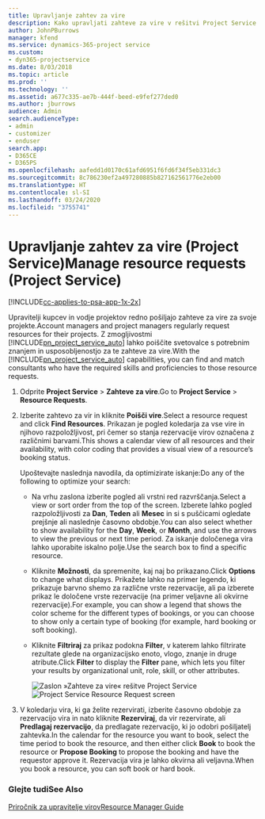 ```yaml
---
title: Upravljanje zahtev za vire
description: Kako upravljati zahteve za vire v rešitvi Project Service
author: JohnPBurrows
manager: kfend
ms.service: dynamics-365-project service
ms.custom:
- dyn365-projectservice
ms.date: 8/03/2018
ms.topic: article
ms.prod: ''
ms.technology: ''
ms.assetid: a677c335-ae7b-444f-beed-e9fef277ded0
ms.author: jburrows
audience: Admin
search.audienceType:
- admin
- customizer
- enduser
search.app:
- D365CE
- D365PS
ms.openlocfilehash: aafedd1d0170c61afd6951f6fd6f34f5eb331dc3
ms.sourcegitcommit: 8c786230ef2a497280885b827162561776e2eb00
ms.translationtype: HT
ms.contentlocale: sl-SI
ms.lasthandoff: 03/24/2020
ms.locfileid: "3755741"
---
```

# <a name="manage-resource-requests-project-service"></a><span data-ttu-id="0aee2-103">Upravljanje zahtev za vire (Project Service)</span><span class="sxs-lookup"><span data-stu-id="0aee2-103">Manage resource requests (Project Service)</span></span>

[!INCLUDE[cc-applies-to-psa-app-1x-2x](../includes/cc-applies-to-psa-app-1x-2x.md)]

<span data-ttu-id="0aee2-104">Upravitelji kupcev in vodje projektov redno pošiljajo zahteve za vire za svoje projekte.</span><span class="sxs-lookup"><span data-stu-id="0aee2-104">Account managers and project managers regularly request resources for their projects.</span></span> <span data-ttu-id="0aee2-105">Z zmogljivostmi [!INCLUDE[pn_project_service_auto](../includes/pn-project-service-auto.md)] lahko poiščite svetovalce s potrebnim znanjem in usposobljenostjo za te zahteve za vire.</span><span class="sxs-lookup"><span data-stu-id="0aee2-105">With the [!INCLUDE[pn_project_service_auto](../includes/pn-project-service-auto.md)] capabilities, you can find and match consultants who have the required skills and proficiencies to those resource requests.</span></span>  
  
1. <span data-ttu-id="0aee2-106">Odprite **Project Service** > **Zahteve za vire**.</span><span class="sxs-lookup"><span data-stu-id="0aee2-106">Go to **Project Service** > **Resource Requests**.</span></span>  
  
2. <span data-ttu-id="0aee2-107">Izberite zahtevo za vir in kliknite **Poišči vire**.</span><span class="sxs-lookup"><span data-stu-id="0aee2-107">Select a resource request and click **Find Resources**.</span></span> <span data-ttu-id="0aee2-108">Prikazan je pogled koledarja za vse vire in njihovo razpoložljivost, pri čemer so stanja rezervacije virov označena z različnimi barvami.</span><span class="sxs-lookup"><span data-stu-id="0aee2-108">This shows a calendar view of all resources and their availability, with color coding that provides a visual view of a resource’s booking status.</span></span>  
  
    <span data-ttu-id="0aee2-109">Upoštevajte naslednja navodila, da optimizirate iskanje:</span><span class="sxs-lookup"><span data-stu-id="0aee2-109">Do any of the following to optimize your search:</span></span>  
  
   -   <span data-ttu-id="0aee2-110">Na vrhu zaslona izberite pogled ali vrstni red razvrščanja.</span><span class="sxs-lookup"><span data-stu-id="0aee2-110">Select a view or sort order from the top of the screen.</span></span> <span data-ttu-id="0aee2-111">Izberete lahko pogled razpoložljivosti za **Dan**, **Teden** ali **Mesec** in si s puščicami ogledate prejšnje ali naslednje časovno obdobje.</span><span class="sxs-lookup"><span data-stu-id="0aee2-111">You can also select whether to show availability for the **Day**, **Week**, or **Month**, and use the arrows to view the previous or next time period.</span></span> <span data-ttu-id="0aee2-112">Za iskanje določenega vira lahko uporabite iskalno polje.</span><span class="sxs-lookup"><span data-stu-id="0aee2-112">Use the search box to find a specific resource.</span></span>  
  
   -   <span data-ttu-id="0aee2-113">Kliknite **Možnosti**, da spremenite, kaj naj bo prikazano.</span><span class="sxs-lookup"><span data-stu-id="0aee2-113">Click **Options** to change what displays.</span></span> <span data-ttu-id="0aee2-114">Prikažete lahko na primer legendo, ki prikazuje barvno shemo za različne vrste rezervacije, ali pa izberete prikaz le določene vrste rezervacije (na primer veljavne ali okvirne rezervacije).</span><span class="sxs-lookup"><span data-stu-id="0aee2-114">For example, you can show a legend that shows the color scheme for the different types of bookings, or you can choose to show only a certain type of booking (for example, hard booking or soft booking).</span></span>  
  
   -   <span data-ttu-id="0aee2-115">Kliknite **Filtriraj** za prikaz podokna **Filter**, v katerem lahko filtrirate rezultate glede na organizacijsko enoto, vlogo, znanje in druge atribute.</span><span class="sxs-lookup"><span data-stu-id="0aee2-115">Click **Filter** to display the **Filter** pane, which lets you filter your results by organizational unit, role, skill, or other attributes.</span></span>  
  
       <span data-ttu-id="0aee2-116">![Zaslon »Zahteve za vire« rešitve Project Service](../project-service/media/project-service-resource-request-screen.png "Zaslon »Zahteve za vire« rešitve Project Service")</span><span class="sxs-lookup"><span data-stu-id="0aee2-116">![Project Service Resource Request screen](../project-service/media/project-service-resource-request-screen.png "Project Service Resource Request screen")</span></span>  
  
3. <span data-ttu-id="0aee2-117">V koledarju vira, ki ga želite rezervirati, izberite časovno obdobje za rezervacijo vira in nato kliknite **Rezerviraj**, da vir rezervirate, ali **Predlagaj rezervacijo**, da predlagate rezervacijo, ki jo odobri pošiljatelj zahtevka.</span><span class="sxs-lookup"><span data-stu-id="0aee2-117">In the calendar for the resource you want to book, select the time period to book the resource, and then either click **Book** to book the resource or **Propose Booking** to propose the booking and have the requestor approve it.</span></span> <span data-ttu-id="0aee2-118">Rezervacija vira je lahko okvirna ali veljavna.</span><span class="sxs-lookup"><span data-stu-id="0aee2-118">When you book a resource, you can soft book or hard book.</span></span>  
  
### <a name="see-also"></a><span data-ttu-id="0aee2-119">Glejte tudi</span><span class="sxs-lookup"><span data-stu-id="0aee2-119">See Also</span></span>  
 [<span data-ttu-id="0aee2-120">Priročnik za upravitelje virov</span><span class="sxs-lookup"><span data-stu-id="0aee2-120">Resource Manager Guide</span></span>](../project-service/resource-manager-guide.md)
